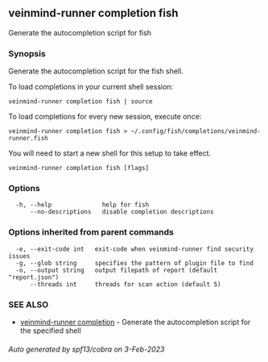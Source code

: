 ## veinmind-runner completion fish

Generate the autocompletion script for fish

### Synopsis

Generate the autocompletion script for the fish shell.

To load completions in your current shell session:

	veinmind-runner completion fish | source

To load completions for every new session, execute once:

	veinmind-runner completion fish > ~/.config/fish/completions/veinmind-runner.fish

You will need to start a new shell for this setup to take effect.


```
veinmind-runner completion fish [flags]
```

### Options

```
  -h, --help              help for fish
      --no-descriptions   disable completion descriptions
```

### Options inherited from parent commands

```
  -e, --exit-code int   exit-code when veinmind-runner find security issues
  -g, --glob string     specifies the pattern of plugin file to find
  -o, --output string   output filepath of report (default "report.json")
      --threads int     threads for scan action (default 5)
```

### SEE ALSO

* [veinmind-runner completion](veinmind-runner_completion.md)	 - Generate the autocompletion script for the specified shell

###### Auto generated by spf13/cobra on 3-Feb-2023
